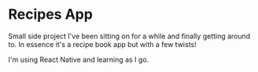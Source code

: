 # Recipes App

Small side project I've been sitting on for a while and finally getting around to. In essence it's a recipe book app but with a few twists!

I'm using React Native and learning as I go.
